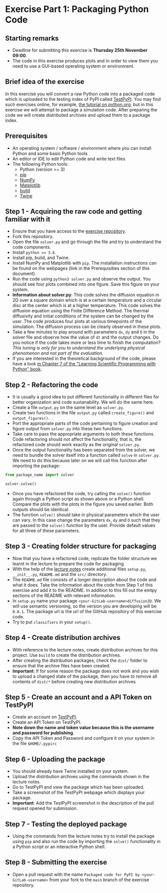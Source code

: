 # Exercise Part 1: Packaging Python Code

## Starting remarks

- Deadline for submitting this exercise is **Thursday 25th November 09:00**.
- The code in this exercise produces plots and in order to view them you need to use a GUI-based operating system or environment.

## Brief idea of the exercise

In this exercise you will convert a raw Python code into a packaged code which is uploaded to the testing index of PyPI called [TestPyPI](https://test.pypi.org/). You may find such exercises online, for example, [the tutorial on python.org](https://packaging.python.org/tutorials/packaging-projects/), but in this exercise we will attempt to package a simulation code. After preparing the code we will create distributed archives and upload them to a package index.

## Prerequisites

- An operating system / software / environment where you can install Python and some basic Python tools
- An editor or IDE to edit Python code and write text files
- The following Python tools:
    - Python (version >= 3)
    - [pip](https://pypi.org/project/pip/)
    - [NumPy](https://numpy.org/)
    - [Matplotlib](https://matplotlib.org/)
    - [build](https://pypa-build.readthedocs.io/en/latest/)
    - [Twine](https://twine.readthedocs.io/en/latest/)

## Step 1 - Acquiring the raw code and getting familiar with it

- Ensure that you have access to the [exercise repository](https://github.com/Simulation-Software-Engineering/test-exercise-packaging/tree/main).
- Fork this repository.
- Open the file `solver.py` and go through the file and try to understand the code components.
- Install `python >= 3.6`.
- Install pip, build, and Twine.
- Install NumPy and Matplotlib with `pip`. The installation instructions can be found on the webpages (link in the Prerequisities section of this document).
- Run the code using `python3 solver.py` and observe the output. You should see four plots combined into one figure. Save this figure on your system.
- **Information about solver.py**: This code solves the diffusion equation in 2D over a square domain which is at a certain temperature and a circular disc at the center which is at a higher temperature. This code solves the diffusion equation using the Finite Difference Method. The thermal diffusivity and initial conditions of the system can be changed by the user. The code produces four plots at various timepoints of the simulation. The diffusion process can be clearly observed in these plots.
- Take a few minutes to play around with parameters `dx`, `dy` and `D` in the solver file and observe how the value of `dt` and the output changes. Do you notice if the code takes more or less time to finish the computation? *This tuning is only for you to understand the underlying physical phenomenon and not part of the evaluation.*
- If you are interested in the theoretical background of the code, please have a look [in Chapter 7 of the "Learning Scientific Programming with Python" book](https://scipython.com/book/chapter-7-matplotlib/examples/the-two-dimensional-diffusion-equation/).

## Step 2 - Refactoring the code

- It is usually a good idea to put different functionality in different files for better organization and code sustanability. We will do the same here.
- Create a file `output.py` on the same level as `solver.py`.
- Create two functions in the file `output.py` called `create_figure()` and `output_figures()`.
- Port the appropriate parts of the code pertaining to figure creation and figure output from `solver.py` into these two functions.
- Take care to pass the appropriate arguments to both these functions. Code refactoring should not affect the functionality, that is, the refactored code should work exactly as the original `solver.py`.
- Once the output functionality has been separated from the solver, we need to bundle the solver itself into a function called `solve` in `solver.py`. We need to do this because later on we will call this function after importing the package:

```python
from package_name import solver

solver.solve()
```

- Once you have refactored the code, try calling the `solve()` function again through a Python script as shown above or a Python shell. Compare the plots with the plots in the figure you saved earlier. Both outputs should be identical.
- The function `solve()` should take in physical parameters which the user can vary. In this case change the parameters `dx`, `dy` and `D` such that they are passed to the `solve()` function by the user. Provide default values for all three of these parameters.

## Step 3 - Creating folder structure for packaging

- Now that you have a refactored code, replicate the folder structure we learnt in the lecture to prepare the code for packaging
- With the help of the [lecture notes](https://github.com/Simulation-Software-Engineering/Lecture-Material/blob/main/building-and-packaging/material/packaging_python_slides.md) create additional files `setup.py`, `__init__.py`, `README.md` and the `src/` directory.
- The `README.md` file consists of a longer description about the code and what it does. Take the information about the code from Step 1 of this exercise and add it to the README. In addition to this fill out the emtpy sections of the README with relevant information.
- In `setup.py` name your package `<your-GitLab-username>diffusion2D`. We will use semantic versioning, so the version you are developing will be `0.0.1`. The package url is the url of the GitHub repository of this exercise code.
- Try to put `classifiers` in your `setup()`.

## Step 4 - Create distribution archives

- With reference to the lecture notes, create distribution archives for this project. Use `build` to create the distribution archives.
- After creating the distribution packages, check the `dist/` folder to ensure that the archive files have been created.
- **Important**: If for some reason the package does not work and you wish to upload a changed state of the package, then you have to remove all contents of `dist/*` before creating new distribution archives

## Step 5 - Create an account and a API Token on TestPyPI

- Create an account on [TestPyPI](https://packaging.python.org/guides/using-testpypi/).
- Create an API Token on TestPyPI.
- **Note down the name and token value because this is the username and password for publishing**.
- Copy the API Token and Password and configure it on your system in the file `$HOME/.pypirc`

## Step 6 - Uploading the package

- You should already have Twine installed on your system.
- Upload the distribution archives using the commands shown in the lecture notes.
- Go to TestPyPI and view the package which has been uploaded.
- Take a screenshot of the TestPyPI webpage which displays your package.
- **Important**: Add the TestPyPI screenshot in the description of the pull request opened for submission.

## Step 7 - Testing the deployed package

- Using the commands from the lecture notes try to install the package using `pip` and also run the code by importing the `solve()` functionality in a Python script or an interactive Python shell.

## Step 8 - Submitting the exercise

- Open a pull request with the name `Packaged code for PyPI by <your-GitLab-username>` from your fork to the `main` branch of the exercise repository.
